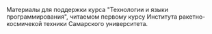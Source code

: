 Материалы для поддержки курса "Технологии и языки программирования", читаемом первому курсу Института ракетно-космичекой техники Самарского университета.
